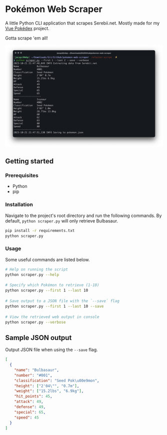 # Pokémon Web Scraper

A little Python CLI application that scrapes Serebii.net. Mostly made for my [Vue Pokédex](https://github.com/shadforth/vue-pokedex) project.

Gotta scrape 'em all!

![](./assets/pokemon-web-scraper-screenshot.png)

## Getting started

### Prerequisites

- Python
- pip

### Installation

Navigate to the project's root directory and run the following commands. By default, `python scraper.py` will only retrieve Bulbasaur.

```bash
pip install -r requirements.txt
python scraper.py
```

### Usage
Some useful commands are listed below.

```bash
# Help on running the script
python scraper.py --help

# Specify which Pokémon to retrieve (1-10)
python scraper.py --first 1 --last 10

# Save output to a JSON file with the `--save` flag
python scraper.py --first 1 --last 10 --save

# View the retrieved web output in console
python scraper.py --verbose
```

## Sample JSON output

Output JSON file when using the `--save` flag.

```json
[
  {
    "name": "Bulbasaur",
    "number": "#001",
    "classification": "Seed Pok\u00e9mon",
    "height": ["2'04\"", "0.7m"],
    "weight": ["15.2lbs", "6.9kg"],
    "hit_points": 45,
    "attack": 49,
    "defense": 49,
    "special": 65,
    "speed": 45
  }
]
```
